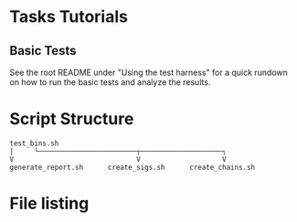 # Tasks Tutorials
## Basic Tests
See the root README under "Using the test harness" for a quick rundown on how to run the basic tests and analyze the results.

# Script Structure
```
test_bins.sh
|     └────────────────────────┬────────────────────┐
V                              V                    V
generate_report.sh      create_sigs.sh      create_chains.sh
```

# File listing
